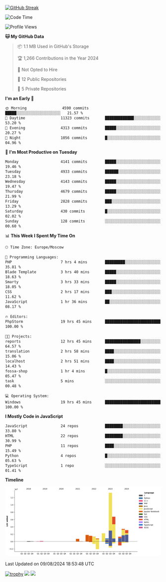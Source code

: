 [![GitHub Streak](https://github-readme-streak-stats.herokuapp.com/?user=yogik10)](https://git.io/streak-stats)
<!--START_SECTION:waka-->
![Code Time](http://img.shields.io/badge/Code%20Time-769%20hrs%2046%20mins-blue)

![Profile Views](http://img.shields.io/badge/Profile%20Views-0-blue)

**🐱 My GitHub Data** 

> 📦 1.1 MB Used in GitHub's Storage 
 > 
> 🏆 1,266 Contributions in the Year 2024
 > 
> 🚫 Not Opted to Hire
 > 
> 📜 12 Public Repositories 
 > 
> 🔑 5 Private Repositories 
 > 
**I'm an Early 🐤** 

```text
🌞 Morning                4590 commits        █████░░░░░░░░░░░░░░░░░░░░   21.57 % 
🌆 Daytime                11323 commits       █████████████░░░░░░░░░░░░   53.20 % 
🌃 Evening                4313 commits        █████░░░░░░░░░░░░░░░░░░░░   20.27 % 
🌙 Night                  1056 commits        █░░░░░░░░░░░░░░░░░░░░░░░░   04.96 % 
```
📅 **I'm Most Productive on Tuesday** 

```text
Monday                   4141 commits        █████░░░░░░░░░░░░░░░░░░░░   19.46 % 
Tuesday                  4933 commits        ██████░░░░░░░░░░░░░░░░░░░   23.18 % 
Wednesday                4143 commits        █████░░░░░░░░░░░░░░░░░░░░   19.47 % 
Thursday                 4679 commits        █████░░░░░░░░░░░░░░░░░░░░   21.99 % 
Friday                   2828 commits        ███░░░░░░░░░░░░░░░░░░░░░░   13.29 % 
Saturday                 430 commits         █░░░░░░░░░░░░░░░░░░░░░░░░   02.02 % 
Sunday                   128 commits         ░░░░░░░░░░░░░░░░░░░░░░░░░   00.60 % 
```


📊 **This Week I Spent My Time On** 

```text
🕑︎ Time Zone: Europe/Moscow

💬 Programming Languages: 
PHP                      7 hrs 4 mins        █████████░░░░░░░░░░░░░░░░   35.81 % 
Blade Template           3 hrs 40 mins       █████░░░░░░░░░░░░░░░░░░░░   18.63 % 
Smarty                   3 hrs 33 mins       █████░░░░░░░░░░░░░░░░░░░░   18.05 % 
CSS                      2 hrs 17 mins       ███░░░░░░░░░░░░░░░░░░░░░░   11.62 % 
JavaScript               1 hr 36 mins        ██░░░░░░░░░░░░░░░░░░░░░░░   08.17 % 

🔥 Editors: 
PhpStorm                 19 hrs 45 mins      █████████████████████████   100.00 % 

🐱‍💻 Projects: 
reports                  12 hrs 45 mins      ████████████████░░░░░░░░░   64.57 % 
translation              2 hrs 58 mins       ████░░░░░░░░░░░░░░░░░░░░░   15.06 % 
localhost                2 hrs 51 mins       ████░░░░░░░░░░░░░░░░░░░░░   14.43 % 
fossa-shop               1 hr 4 mins         █░░░░░░░░░░░░░░░░░░░░░░░░   05.47 % 
task                     5 mins              ░░░░░░░░░░░░░░░░░░░░░░░░░   00.48 % 

💻 Operating System: 
Windows                  19 hrs 45 mins      █████████████████████████   100.00 % 
```

**I Mostly Code in JavaScript** 

```text
JavaScript               24 repos            ████████░░░░░░░░░░░░░░░░░   33.80 % 
HTML                     22 repos            ████████░░░░░░░░░░░░░░░░░   30.99 % 
PHP                      11 repos            ████░░░░░░░░░░░░░░░░░░░░░   15.49 % 
Python                   4 repos             █░░░░░░░░░░░░░░░░░░░░░░░░   05.63 % 
TypeScript               1 repo              ░░░░░░░░░░░░░░░░░░░░░░░░░   01.41 % 
```



**Timeline**

![Lines of Code chart](https://raw.githubusercontent.com/Yogik10/Yogik10/main/assets/bar_graph.png)


 Last Updated on 09/08/2024 18:53:48 UTC
<!--END_SECTION:waka-->
[![trophy](https://github-profile-trophy.vercel.app/?username=yogik10)](https://github.com/ryo-ma/github-profile-trophy)
![](https://github-profile-summary-cards.vercel.app/api/cards/profile-details?username=yogik10&theme=solarized_dark)
![](https://github-profile-summary-cards.vercel.app/api/cards/most-commit-language?username=yogik10&theme=solarized_dark)


